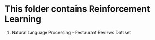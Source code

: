 # This folder contains Reinforcement Learning

1. Natural Language Processing - Restaurant Reviews Dataset
